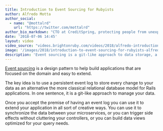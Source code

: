 ```yaml
---
title: Introduction to Event Sourcing for Rubyists
author: Alfredo Motta
author_social:
  - name: "@mottalrd"
    url: "https://twitter.com/mottalrd"
author_bio_markdown: "CTO at CreditSpring, protecting people from unexpected financial emergencies. Loves data and scientific experimentation over intuition and learning over being too serious."
date: '2018-07-06 14:45'
layout: video
video_source: "videos.brightonruby.com/videos/2018/alfredo-introduction-to-event-sourcing-for-rubyists.mp4"
image: '/images/2018/introduction-to-event-sourcing-for-rubyists-alfredo-motta.jpg'
description: 'Event sourcing is a git-like approach to data storage, a log of change rather than a database.'
---
```


[Event sourcing](https://martinfowler.com/eaaDev/EventSourcing.html) is a design pattern to help build applications that are focused on the domain and easy to extend.

The key idea is to use a persistent event log to store every change to your data as an alternative the more classical relational database model for Rails applications. In one sentence, it is a git-like approach to manage your data.

Once you accept the premise of having an event log you can use it to extend your application in all sort of creative ways. You can use it to synchronize the data between your microservices, or you can trigger side effects without cluttering your controllers, or you can build data views optimized for your query needs.
